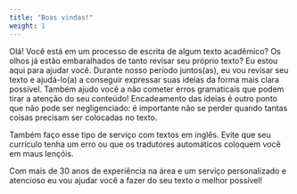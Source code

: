 ```yaml
---
title: "Boas vindas!"
weight: 1
---
```


Olá! Você está em um processo de escrita de algum texto acadêmico? Os olhos já estão embaralhados de tanto revisar seu próprio texto? Eu estou aqui para ajudar você. Durante nosso período juntos(as), eu vou revisar seu texto e ajudá-lo(a) a conseguir expressar suas ideias da forma mais clara possível. Também ajudo você a não cometer erros gramaticais que podem tirar a atenção do seu conteúdo! Encadeamento das ideias é outro ponto que não pode ser negligenciado: é importante não se perder quando tantas coisas precisam ser colocadas no texto.

Também faço esse tipo de serviço com textos em inglês. Evite que seu currículo tenha um erro ou que os tradutores automáticos coloquem você em maus lençóis.

Com mais de 30 anos de experiência na área e um serviço personalizado e atencioso eu vou ajudar você a fazer do seu texto o melhor possível!

